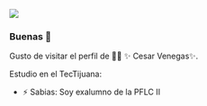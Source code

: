 ![](https://images.cooltext.com/5548422.gif)

### Buenas 👋


Gusto de visitar el perfil de 👨‍🏫 ✨ Cesar Venegas✨.

Estudio en el TecTijuana:

- ⚡ Sabias: Soy exalumno de la PFLC II

